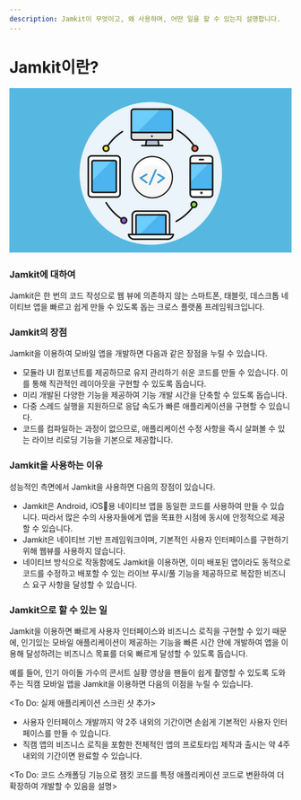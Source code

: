 ```yaml
---
description: Jamkit이 무엇이고, 왜 사용하며, 어떤 일을 할 수 있는지 설명합니다.
---
```


# Jamkit이란?

![Jamkit은 한 번의 코드 작성으로 웹 뷰를 사용하지 않는 스마트폰, 태블릿, 데스크톱 네이티브 앱을 빠르고 쉽게 만들 수 있도록 돕습니다.](images/cover.png)

### Jamkit에 대하여

Jamkit은 한 번의 코드 작성으로 웹 뷰에 의존하지 않는 스마트폰, 태블릿, 데스크톱 네이티브 앱을 빠르고 쉽게 만들 수 있도록 돕는 크로스 플랫폼 프레임워크입니다.

### Jamkit의 장점

Jamkit을 이용하여 모바일 앱을 개발하면 다음과 같은 장점을 누릴 수 있습니다.

* 모듈라 UI 컴포넌트를 제공하므로 유지 관리하기 쉬운 코드를 만들 수 있습니다. 이를 통해 직관적인 레이아웃을 구현할 수 있도록 돕습니다.
* 미리 개발된 다양한 기능을 제공하여 기능 개발 시간을 단축할 수 있도록 돕습니다.
* 다중 스레드 실행을 지원하므로 응답 속도가 빠른 애플리케이션을 구현할 수 있습니다.
* 코드를 컴파일하는 과정이 없으므로, 애플리케이션 수정 사항을 즉시 살펴볼 수 있는 라이브 리로딩 기능을 기본으로 제공합니다.

### Jamkit을 사용하는 이유

성능적인 측면에서 Jamkit을 사용하면 다음의 장점이 있습니다.

* Jamkit은 Android, iOS용 네이티브 앱을 동일한 코드를 사용하여 만들 수 있습니다. 따라서 많은 수의 사용자들에게 앱을 목표한 시점에 동시에 안정적으로 제공할 수 있습니다.
* Jamkit은 네이티브 기반 프레임워크이며, 기본적인 사용자 인터페이스를 구현하기 위해 웹뷰를 사용하지 않습니다.
* 네이티브 방식으로 작동함에도 Jamkit을 이용하면, 이미 배포된 앱이라도 동적으로 코드를 수정하고 배포할 수 있는 라이브 푸시/풀 기능을 제공하므로 복잡한 비즈니스 요구 사항을 달성할 수 있습니다.

### Jamkit으로 할 수 있는 일

Jamkit을 이용하면 빠르게 사용자 인터페이스와 비즈니스 로직을 구현할 수 있기 때문에, 인기있는 모바일 애플리케이션이 제공하는 기능을 빠른 시간 안에 개발하여 앱을 이용해 달성하려는 비즈니스 목표를 더욱 빠르게 달성할 수 있도록 돕습니다.

예를 들어, 인기 아이돌 가수의 콘서트 실황 영상을 팬들이 쉽게 촬영할 수 있도록 도와주는 직캠 모바일 앱을 Jamkit을 이용하면 다음의 이점을 누릴 수 있습니다.

&lt;To Do: 실제 애플리케이션 스크린 샷 추가&gt;

* 사용자 인터페이스 개발까지 약 2주 내외의 기간이면 손쉽게 기본적인 사용자 인터페이스를 만들 수 있습니다.
* 직캠 앱의 비즈니스 로직을 포함한 전체적인 앱의 프로토타입 제작과 출시는 약 4주 내외의 기간이면 완료할 수 있습니다.

&lt;To Do: 코드 스캐폴딩 기능으로 잼킷 코드를 특정 애플리케이션 코드로 변환하여 더 확장하여 개발할 수 있음을 설명&gt;
